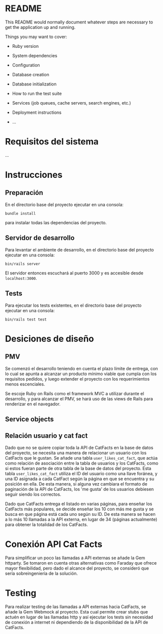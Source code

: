 # README

This README would normally document whatever steps are necessary to get the
application up and running.

Things you may want to cover:

* Ruby version

* System dependencies

* Configuration

* Database creation

* Database initialization

* How to run the test suite

* Services (job queues, cache servers, search engines, etc.)

* Deployment instructions

* ...

# Requisitos del sistema

...

# Instrucciones

## Preparación

En el directorio base del proyecto ejecutar en una consola:

```bundle install```

para instalar todas las dependencias del proyecto.

## Servidor de desarrollo

Para levantar el ambiente de desarrollo, en el directorio base del proyecto ejecutar en una consola:

```bin/rails server```

El servidor entonces escuchará al puerto 3000 y es accesible desde ```localhost:3000```.

## Tests

Para ejecutar los tests existentes, en el directorio base del proyecto ejecutar en una consola:

```bin/rails test test```

# Desiciones de diseño

## PMV

Se comenzó el desarrollo teniendo en cuenta el plazo límite de entrega, con lo cual se apunta a alcanzar un producto mínimo viable que cumpla con los requisitos pedidos, y luego extender el proyecto con los requerimientos menos escenciales.

Se escoje Ruby on Rails como el framework MVC a utilizar durante el desarrollo, y para alcanzar el PMV, se hará uso de las views de Rails para renderizar en el navegador.

## Service objects

## Relación usuario y cat fact

Dado que no se quiere copiar toda la API de CatFacts en la base de datos del proyecto, se necesita una manera de relacionar un usuario con los CatFacts que le gustan. Se añade una tabla ```user_likes_cat_fact```, que actúa como relación de asociación entre la tabla de usuarios y los CatFacts, como si estos fueran parte de otra tabla de la base de datos del proyecto. Esta tabla ```user_likes_cat_fact``` utiliza el ID del usuario como una llave foránea, y una ID asignada a cada CatFact según la página en que se encuentra y su posición en ella. De esta manera, si alguna vez cambiara el formato de paginación de la API de CatFacts, los 'me gusta' de los usuarios debiesen seguir siendo los correctos.

Dado que CatFacts entrega el listado en varias páginas, para enseñar los CatFacts más populares, se decide enseñar los 10 con más me gusta y se busca en que página está cada uno según su ID. De esta manera se hacen a lo más 10 llamadas a la API externa, en lugar de 34 (páginas actualmente) para obtener la totalidad de los CatFacts.

# Conexión API Cat Facts

Para simplificar un poco las llamadas a API externas se añade la Gem httparty. Se tomaron en cuenta otras alternativas como Faraday que ofrece mayor flexibilidad, pero dado el alcance del proyecto, se consideró que sería sobreingeniería de la solución.

# Testing

Para realizar testing de las llamadas a API externas hacia CatFacts, se añade la Gem Webmock al proyecto. Esta cual permite crear stubs que actuén en lugar de las llamadas http y así ejecutar los tests sin necesidad de conexión a internet ni dependiendo de la disponibilidad de la API de CatFacts.